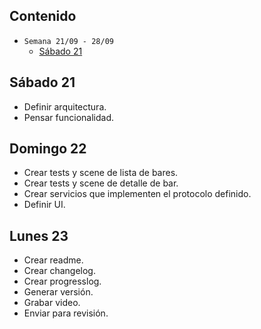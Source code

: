 ## Contenido

* `Semana 21/09 - 28/09`
	* [Sábado 21](#sabado)

## <a name="sabado"></a> Sábado 21

* Definir arquitectura.
* Pensar funcionalidad.

## <a name="domingo"></a> Domingo 22

* Crear tests y scene de lista de bares.
* Crear tests y scene de detalle de bar.
* Crear servicios que implementen el protocolo definido.
* Definir UI.

## <a name="lunes"></a> Lunes 23

* Crear readme.
* Crear changelog.
* Crear progresslog.
* Generar versión.
* Grabar video.
* Enviar para revisión.
